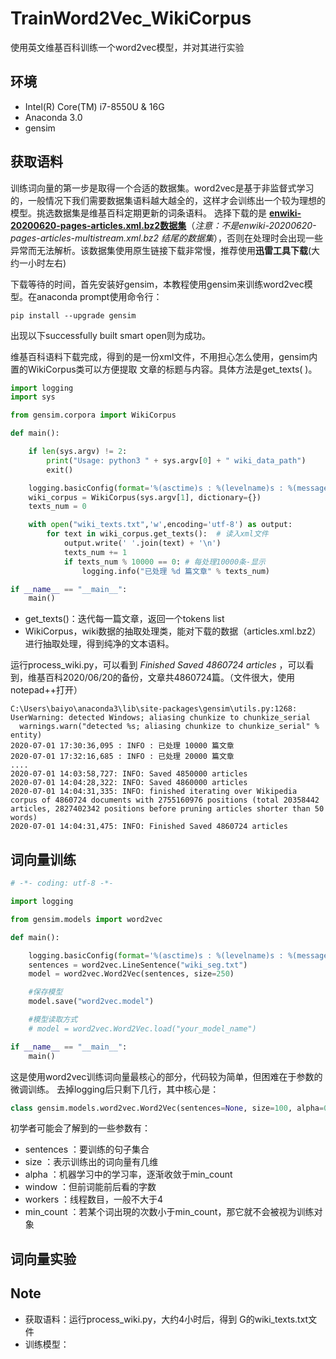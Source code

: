 # TrainWord2Vec_WikiCorpus
使用英文维基百科训练一个word2vec模型，并对其进行实验
## 环境
- Intel(R) Core(TM) i7-8550U & 16G
- Anaconda 3.0
- gensim

## 获取语料

训练词向量的第一步是取得一个合适的数据集。word2vec是基于非监督式学习的，一般情况下我们需要数据集语料越大越全的，这样才会训练出一个较为理想的模型。挑选数据集是维基百科定期更新的词条语料。
选择下载的是
[**enwiki-20200620-pages-articles.xml.bz2数据集**](https://dumps.wikimedia.org/enwiki/)（*注意：不是enwiki-20200620-pages-articles-multistream.xml.bz2 结尾的数据集*），否则在处理时会出现一些异常而无法解析。该数据集使用原生链接下载非常慢，推荐使用**迅雷工具下载**(大约一小时左右)

下载等待的时间，首先安装好gensim，本教程使用gensim来训练word2vec模型。在anaconda prompt使用命令行：
```
pip install --upgrade gensim
```
出现以下successfully built smart open则为成功。



维基百科语料下载完成，得到的是一份xml文件，不用担心怎么使用，gensim内置的WikiCorpus类可以方便提取
文章的标题与内容。具体方法是get_texts( )。

```python
import logging
import sys

from gensim.corpora import WikiCorpus

def main():

    if len(sys.argv) != 2:
        print("Usage: python3 " + sys.argv[0] + " wiki_data_path")
        exit()

    logging.basicConfig(format='%(asctime)s : %(levelname)s : %(message)s', level=logging.INFO)
    wiki_corpus = WikiCorpus(sys.argv[1], dictionary={})
    texts_num = 0

    with open("wiki_texts.txt",'w',encoding='utf-8') as output:
        for text in wiki_corpus.get_texts():  # 读入xml文件
            output.write(' '.join(text) + '\n')
            texts_num += 1
            if texts_num % 10000 == 0: # 每处理10000条-显示
                logging.info("已处理 %d 篇文章" % texts_num)

if __name__ == "__main__":
    main()

```

- get_texts()：迭代每一篇文章，返回一个tokens list
- WikiCorpus，wiki数据的抽取处理类，能对下载的数据（articles.xml.bz2）进行抽取处理，得到纯净的文本语料。


运行process_wiki.py，可以看到 *Finished Saved 4860724 articles* ，可以看到，维基百科2020/06/20的备份，文章共4860724篇。（文件很大，使用notepad++打开）
```
C:\Users\baiyo\anaconda3\lib\site-packages\gensim\utils.py:1268: UserWarning: detected Windows; aliasing chunkize to chunkize_serial
  warnings.warn("detected %s; aliasing chunkize to chunkize_serial" % entity)
2020-07-01 17:30:36,095 : INFO : 已处理 10000 篇文章
2020-07-01 17:32:16,685 : INFO : 已处理 20000 篇文章
....
2020-07-01 14:03:58,727: INFO: Saved 4850000 articles
2020-07-01 14:04:28,322: INFO: Saved 4860000 articles
2020-07-01 14:04:31,335: INFO: finished iterating over Wikipedia corpus of 4860724 documents with 2755160976 positions (total 20358442 articles, 2827402342 positions before pruning articles shorter than 50 words)
2020-07-01 14:04:31,475: INFO: Finished Saved 4860724 articles
```



## 词向量训练

```python
# -*- coding: utf-8 -*-

import logging

from gensim.models import word2vec

def main():

    logging.basicConfig(format='%(asctime)s : %(levelname)s : %(message)s', level=logging.INFO)
    sentences = word2vec.LineSentence("wiki_seg.txt")
    model = word2vec.Word2Vec(sentences, size=250)

    #保存模型
    model.save("word2vec.model")

    #模型读取方式
    # model = word2vec.Word2Vec.load("your_model_name")

if __name__ == "__main__":
    main()
```



这是使用word2vec训练词向量最核心的部分，代码较为简单，但困难在于参数的微调训练。
去掉logging后只剩下几行，其中核心是：

```python
class gensim.models.word2vec.Word2Vec(sentences=None, size=100, alpha=0.025, window=5, min_count=5, max_vocab_size=None, sample=0.001, seed=1, workers=3, min_alpha=0.0001, sg=0, hs=0, negative=5, cbow_mean=1, hashfxn=<built-in function hash>, iter=5, null_word=0, trim_rule=None, sorted_vocab=1, batch_words=10000)
```
初学者可能会了解到的一些参数有：
- sentences ：要训练的句子集合
- size ：表示训练出的词向量有几维
- alpha ：机器学习中的学习率，逐渐收敛于min_count
- window ：但前词能前后看的字数
- workers ：线程数目，一般不大于4
- min_count ：若某个词出現的次数小于min_count，那它就不会被视为训练对象

## 词向量实验

## Note

- 获取语料：运行process_wiki.py，大约4小时后，得到 G的wiki_texts.txt文件
- 训练模型： 